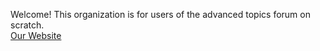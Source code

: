 Welcome! This organization is for users of the advanced topics forum on scratch. <br>
[Our Website](https://scratch-advancedtopics.github.io)
